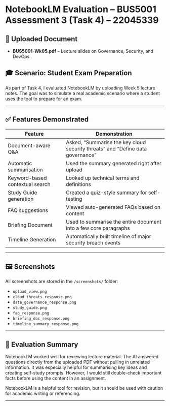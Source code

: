 # NotebookLM Evaluation – BUS5001 Assessment 3 (Task 4) – 22045339

## 📘 Uploaded Document
- **BUS5001-Wk05.pdf** – Lecture slides on Governance, Security, and DevOps

## 🎓 Scenario: Student Exam Preparation
As part of Task 4, I evaluated NotebookLM by uploading Week 5 lecture notes. The goal was to simulate a real academic scenario where a student uses the tool to prepare for an exam.

---

## ✅ Features Demonstrated

| Feature                       | Demonstration |
|------------------------------|----------------|
| Document-aware Q&A           | Asked, “Summarise the key cloud security threats” and “Define data governance” |
| Automatic summarisation      | Used the summary generated right after upload |
| Keyword-based contextual search | Looked up technical terms and definitions |
| Study Guide generation       | Created a quiz-style summary for self-testing |
| FAQ suggestions              | Viewed auto-generated FAQs based on content |
| Briefing Document            | Used to summarise the entire document into a few core paragraphs |
| Timeline Generation          | Automatically built timeline of major security breach events |

---

## 🖼️ Screenshots

All screenshots are stored in the `/screenshots/` folder:

- `upload_view.png`
- `cloud_threats_response.png`
- `data_governance_response.png`
- `study_guide.png`
- `faq_response.png`
- `briefing_doc_response.png`
- `timeline_summary_response.png`

---

## 📝 Evaluation Summary

NotebookLM worked well for reviewing lecture material. The AI answered questions directly from the uploaded PDF without pulling in unrelated information. It was especially helpful for summarising key ideas and creating self-study prompts. However, I would still double-check important facts before using the content in an assignment.

NotebookLM is a helpful tool for revision, but it should be used with caution for academic writing or referencing.

---


